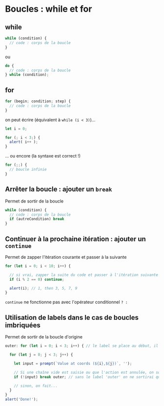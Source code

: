 # Boucles : while et for

## while

```js
while (condition) {
  // code : corps de la boucle
}
```

ou

```js
do {
  // code : corps de la boucle
} while (condition);
```

## for

```js
for (begin; condition; step) {
  // code : corps de la boucle
}
```

on peut écrire (équivalent à `while (i < 3)`)...

```js
let i = 0;

for (; i < 3;) {
  alert( i++ );
}
```

... ou encore (la syntaxe est correct !)

```js
for (;;) {
  // boucle infinie
}
```

## Arrêter la boucle : ajouter un `break`

Permet de sortir de la boucle

```js
while (condition) {
  // code : corps de la boucle
  if (autreCondition) break
}
```

## Continuer à la prochaine itération : ajouter un `continue`

Permet de zapper l'itération courante et passer à la suivante

```js
for (let i = 0; i < 10; i++) {

  // si vrai, zapper la suite du code et passer à l'itération suivante
  if (i % 2 == 0) continue;

  alert(i); // 1, then 3, 5, 7, 9
}
```

`continue` ne fonctionne pas avec l'opérateur conditionnel `? :`

## Utilisation de labels dans le cas de boucles imbriquées

Permet de sortir de la boucle d'origine

```js
outer: for (let i = 0; i < 3; i++) { // le label se place au début, il ne permet pas d'aller à une autre ligne du code

  for (let j = 0; j < 3; j++) {

    let input = prompt(`Value at coords (${i},${j})`, '');

    // Si une chaîne vide est saisie ou que l'action est annulée, on sort des deux boucles !
    if (!input) break outer; // sans le label 'outer' on ne sortirai que de la 2nde boucle !

    // sinon, on fait...
  }
}
alert('Done!');
```
